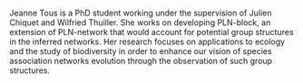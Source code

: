 <br/>
Jeanne Tous is a PhD student working under the supervision of Julien
Chiquet and Wilfried Thuiller. She works on developing PLN-block, an
extension of PLN-network that would account for potential group structures
in the inferred networks. Her research focuses on applications to ecology
and the study of biodiversity in order to enhance our vision of species
association networks evolution through the observation of such group
structures.

